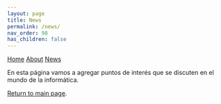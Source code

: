 ```yaml
---
layout: page
title: News
permalink: /news/
nav_order: 98
has_children: false
---
```


[comment]: # (Adds topnav bar above the main image)
<div class="topnav">
 <a class="active" href="../index">Home</a>
 <a href="../about">About</a>
 <a href="../news">News</a>   
</div> 

En esta página vamos a agregar puntos de interés que se discuten en el mundo de la informática.

[Return to main page]({{site.baseurl}}/).
